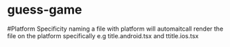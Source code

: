 # guess-game

#Platform Specificity
naming a file with platform will automaitcall render the file on the platform specifically
e.g title.android.tsx and ttitle.ios.tsx
